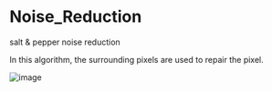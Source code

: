 # Noise_Reduction
salt &amp; pepper noise reduction

In this algorithm, the surrounding pixels are used to repair the pixel.

![image](https://user-images.githubusercontent.com/46236489/233167784-fe09d253-1d9a-4173-811d-cf5a4e21d058.png)
